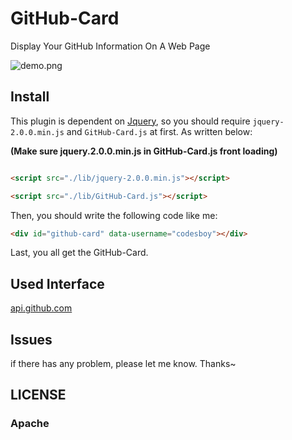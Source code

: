 # GitHub-Card
Display Your GitHub Information On A Web Page

![demo.png](./static/img/demo.png)

## Install

This plugin is dependent on [Jquery](https://jquery.com/), so you should require `jquery-2.0.0.min.js` and `GitHub-Card.js` at first. As written below:

**(Make sure jquery.2.0.0.min.js in GitHub-Card.js front loading)**

```html

<script src="./lib/jquery-2.0.0.min.js"></script>

<script src="./lib/GitHub-Card.js"></script>

```

Then, you should write the following code like me:

```html
<div id="github-card" data-username="codesboy"></div>
```

Last, you all get the GitHub-Card.

## Used Interface

[api.github.com](http://api.github.com)

## Issues

if there has any problem, please let me know. Thanks~

## LICENSE

### Apache



